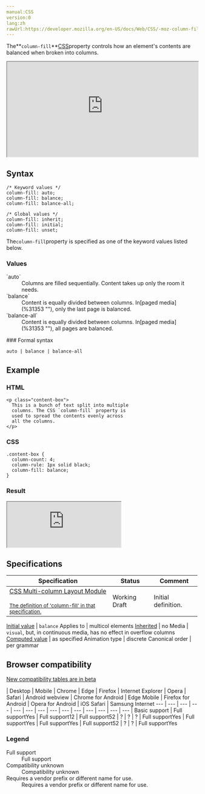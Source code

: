 ```yaml
---
manual:CSS
version:0
lang:zh
rawUrl:https://developer.mozilla.org/en-US/docs/Web/CSS/-moz-column-fill
---
```






The**`column-fill`**[CSS](%427 "")property controls how an element&#39;s contents are balanced when broken into columns.

<iframe src='https://interactive-examples.mdn.mozilla.net/pages/css/column-fill.html' width='100%' height='250'></iframe>

## Syntax<a name="Syntax"></a>

```
/* Keyword values */
column-fill: auto;
column-fill: balance;
column-fill: balance-all;

/* Global values */
column-fill: inherit;
column-fill: initial;
column-fill: unset;
```


The`column-fill`property is specified as one of the keyword values listed below.


### Values<a name="Values"></a>
<dl><dt id=''>`auto`</dt><dd>Columns are filled sequentially. Content takes up only the room it needs.</dd><dt id=''>`balance`</dt><dd>Content is equally divided between columns. In[paged media](%31353 ""), only the last page is balanced.</dd><dt id=''>`balance-all`</dt><dd>Content is equally divided between columns. In[paged media](%31353 ""), all pages are balanced.</dd></dl>
### Formal syntax<a name="Formal_syntax"></a>

```
auto | balance | balance-all
```

## Example<a name="Example"></a>

### HTML<a name="HTML"></a>

```
<p class="content-box">
  This is a bunch of text split into multiple
  columns. The CSS `column-fill` property is
  used to spread the contents evenly across
  all the columns.
</p>
```

### CSS<a name="CSS"></a>

```
.content-box {
  column-count: 4;
  column-rule: 1px solid black;
  column-fill: balance;
}
```

### Result<a name="Result"></a>


<iframe src='https://mdn.mozillademos.org/en-US/docs/Web/CSS/column-fill$samples/Example?revision=1356469' width='auto' height='120'></iframe>



## Specifications<a name="Specifications"></a>

Specification | Status | Comment 
 ---  |  ---  |  ---  | 
[CSS Multi-column Layout Module<br></br><small>The definition of &#39;column-fill&#39; in that specification.</small>](%36590 "") | Working Draft | Initial definition. 


[Initial value](%28552 "") | `balance` 
Applies to | multicol elements 
[Inherited](%28555 "") | no 
Media | `visual`, but, in continuous media, has no effect in overflow columns 
[Computed value](%28556 "") | as specified 
Animation type | discrete 
Canonical order | per grammar 


## Browser compatibility<a name="Browser_compatibility"></a>
[New compatibility tables are in beta<i></i>](%3360 "")

 | <abbr>Desktop<i></i></abbr> | <abbr>Mobile<i></i></abbr> 
 | <abbr>Chrome<i></i></abbr> | <abbr>Edge<i></i></abbr> | <abbr>Firefox<i></i></abbr> | <abbr>Internet Explorer<i></i></abbr> | <abbr>Opera<i></i></abbr> | <abbr>Safari<i></i></abbr> | <abbr>Android webview<i></i></abbr> | <abbr>Chrome for Android<i></i></abbr> | <abbr>Edge Mobile<i></i></abbr> | <abbr>Firefox for Android<i></i></abbr> | <abbr>Opera for Android<i></i></abbr> | <abbr>iOS Safari<i></i></abbr> | <abbr>Samsung Internet<i></i></abbr> 
 ---  |  ---  |  ---  |  ---  |  ---  |  ---  |  ---  |  ---  |  ---  |  ---  |  ---  |  ---  |  ---  |  ---  | 
Basic support | <abbr>Full support</abbr>Yes | <abbr>Full support</abbr>12 | <abbr>Full support</abbr>52 | <abbr>?</abbr> | <abbr>?</abbr> | <abbr>?</abbr> | <abbr>Full support</abbr>Yes | <abbr>Full support</abbr>Yes | <abbr>Full support</abbr>Yes | <abbr>Full support</abbr>52 | <abbr>?</abbr> | <abbr>?</abbr> | <abbr>Full support</abbr>Yes 


### Legend<a name="Legend"></a>
<dl><dt id=''><abbr>Full support</abbr></dt><dd>Full support</dd><dt id=''><abbr>Compatibility unknown</abbr></dt><dd>Compatibility unknown</dd><dt id=''><abbr>Requires a vendor prefix or different name for use.<i></i></abbr></dt><dd>Requires a vendor prefix or different name for use.</dd></dl>



